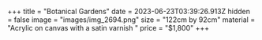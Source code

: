 +++
title = "Botanical Gardens"
date = 2023-06-23T03:39:26.913Z
hidden = false
image = "images/img_2694.png"
size = "122cm by 92cm"
material = "Acrylic on canvas with a satin varnish "
price = "$1,800"
+++
